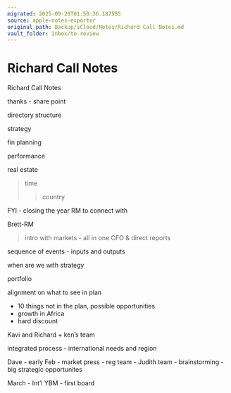 ```yaml
---
migrated: 2025-09-20T01:50:36.187585
source: apple-notes-exporter
original_path: Backup/iCloud/Notes/Richard Call Notes.md
vault_folder: Inbox/to-review
---
```

# Richard Call Notes

Richard Call Notes

thanks - share point

directory structure

strategy

fin planning

performance

real estate

> time
>> country

FYI - closing the year
RM to connect with 

Brett-RM
> intro with markets - all in one
> CFO & direct reports

sequence of events - inputs and outputs

when are we with strategy

portfolio

alignment on what to see in plan
- 10 things not in the plan, possible opportunities
- growth in Africa
- hard discount

Kavi and Richard + ken’s team

integrated process - international needs and region

Dave - early Feb - market press - reg team - Judith team - brainstorming - big strategic opportunites 

March - Int’l YBM - first board

